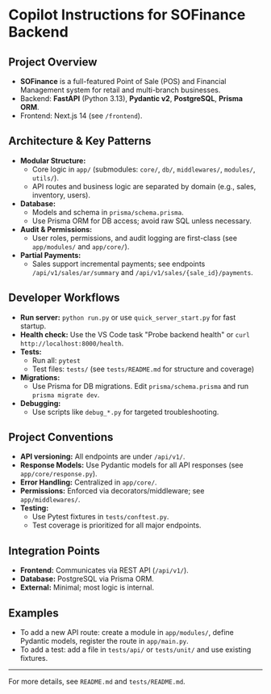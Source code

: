 # Copilot Instructions for SOFinance Backend

## Project Overview
- **SOFinance** is a full-featured Point of Sale (POS) and Financial Management system for retail and multi-branch businesses.
- Backend: **FastAPI** (Python 3.13), **Pydantic v2**, **PostgreSQL**, **Prisma ORM**.
- Frontend: Next.js 14 (see `/frontend`).

## Architecture & Key Patterns
- **Modular Structure:**
  - Core logic in `app/` (submodules: `core/`, `db/`, `middlewares/`, `modules/`, `utils/`).
  - API routes and business logic are separated by domain (e.g., sales, inventory, users).
- **Database:**
  - Models and schema in `prisma/schema.prisma`.
  - Use Prisma ORM for DB access; avoid raw SQL unless necessary.
- **Audit & Permissions:**
  - User roles, permissions, and audit logging are first-class (see `app/modules/` and `app/core/`).
- **Partial Payments:**
  - Sales support incremental payments; see endpoints `/api/v1/sales/ar/summary` and `/api/v1/sales/{sale_id}/payments`.

## Developer Workflows
- **Run server:** `python run.py` or use `quick_server_start.py` for fast startup.
- **Health check:** Use the VS Code task "Probe backend health" or `curl http://localhost:8000/health`.
- **Tests:**
  - Run all: `pytest`
  - Test files: `tests/` (see `tests/README.md` for structure and coverage)
- **Migrations:**
  - Use Prisma for DB migrations. Edit `prisma/schema.prisma` and run `prisma migrate dev`.
- **Debugging:**
  - Use scripts like `debug_*.py` for targeted troubleshooting.

## Project Conventions
- **API versioning:** All endpoints are under `/api/v1/`.
- **Response Models:** Use Pydantic models for all API responses (see `app/core/response.py`).
- **Error Handling:** Centralized in `app/core/`.
- **Permissions:** Enforced via decorators/middleware; see `app/middlewares/`.
- **Testing:**
  - Use Pytest fixtures in `tests/conftest.py`.
  - Test coverage is prioritized for all major endpoints.

## Integration Points
- **Frontend:** Communicates via REST API (`/api/v1/`).
- **Database:** PostgreSQL via Prisma ORM.
- **External:** Minimal; most logic is internal.

## Examples
- To add a new API route: create a module in `app/modules/`, define Pydantic models, register the route in `app/main.py`.
- To add a test: add a file in `tests/api/` or `tests/unit/` and use existing fixtures.

---
For more details, see `README.md` and `tests/README.md`.
